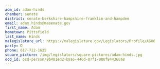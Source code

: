 ```yaml
---
aom_id: adam-hinds
chamber: senate
district: senate-berkshire-hampshire-franklin-and-hampden
email: adam.hinds@masenate.gov
first_name: Adam
hometown: Pittsfield
last_name: Hinds
malegislature_url: https://malegislature.gov/Legislators/Profile/AGH0
party: D
phone: 617-722-1625
square_picture: /img/legislators/square-pictures/adam-hinds.jpg
ocd_id: ocd-person/9b401ed2-b8a6-446d-87f1-080f944360a8
---
```

